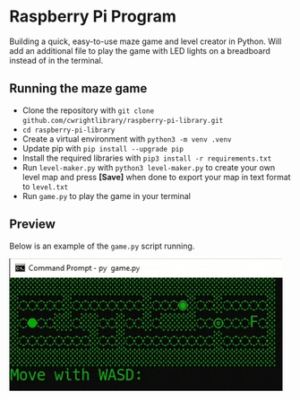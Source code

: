 # Raspberry Pi Program

Building a quick, easy-to-use maze game and level creator in Python. Will add an additional file to play the game with LED lights on a breadboard instead of in the terminal.

## Running the maze game

- Clone the repository with `git clone github.com/cwrightlibrary/raspberry-pi-library.git`
- `cd raspberry-pi-library`
- Create a virtual environment with `python3 -m venv .venv`
- Update pip with `pip install --upgrade pip`
- Install the required libraries with `pip3 install -r requirements.txt`
- Run `level-maker.py` with `python3 level-maker.py` to create your own level map and press **[Save]** when done to export your map in text format to `level.txt`
- Run `game.py` to play the game in your terminal

## Preview

Below is an example of the `game.py` script running.

![Preview of game.py](preview.gif)
